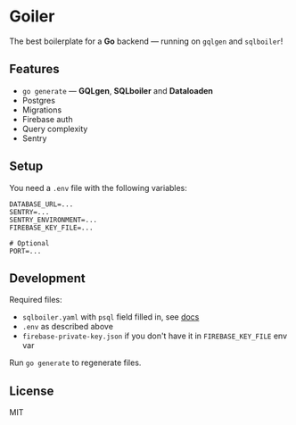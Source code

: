 # Goiler

The best boilerplate for a **Go** backend — running on `gqlgen` and `sqlboiler`!

## Features

* `go generate` — **GQLgen**, **SQLboiler** and **Dataloaden**
* Postgres
* Migrations
* Firebase auth
* Query complexity
* Sentry

## Setup

You need a `.env` file with the following variables:

```
DATABASE_URL=...
SENTRY=...
SENTRY_ENVIRONMENT=...
FIREBASE_KEY_FILE=...

# Optional
PORT=...
```

## Development

Required files:
* `sqlboiler.yaml` with `psql` field filled in, see [docs](https://github.com/volatiletech/sqlboiler)
* `.env` as described above
* `firebase-private-key.json` if you don't have it in `FIREBASE_KEY_FILE` env var

Run `go generate` to regenerate files.

## License

MIT
